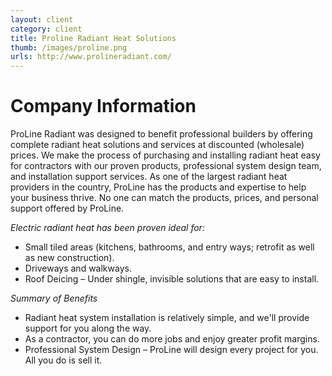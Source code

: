 ```yaml
---
layout: client
category: client
title: Proline Radiant Heat Solutions
thumb: /images/proline.png
urls: http://www.prolineradiant.com/
---
```


# Company Information

ProLine Radiant was designed to benefit professional builders by offering complete radiant heat solutions and services at discounted (wholesale) prices. We make the process of purchasing and installing radiant heat easy for contractors with our proven products, professional system design team, and installation support services. As one of the largest radiant heat providers in the country, ProLine has the products and expertise to help your business thrive. No one can match the products, prices, and personal support offered by ProLine.

_Electric radiant heat has been proven ideal for:_

- Small tiled areas (kitchens, bathrooms, and entry ways; retrofit as well as new construction).
- Driveways and walkways.
- Roof Deicing – Under shingle, invisible solutions that are easy to install.

_Summary of Benefits_

- Radiant heat system installation is relatively simple, and we'll provide support for you along the way.
- As a contractor, you can do more jobs and enjoy greater profit margins.
- Professional System Design – ProLine will design every project for you. All you do is sell it.
